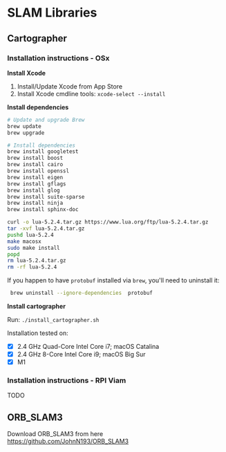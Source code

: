 # SLAM Libraries

## Cartographer

### Installation instructions - OSx

**Install Xcode**
1. Install/Update Xcode from App Store
1. Install Xcode cmdline tools: `xcode-select --install`

**Install dependencies**
```bash
# Update and upgrade Brew
brew update
brew upgrade
```

```bash
# Install dependencies
brew install googletest
brew install boost
brew install cairo
brew install openssl
brew install eigen
brew install gflags
brew install glog
brew install suite-sparse
brew install ninja
brew install sphinx-doc
```
 
```bash
curl -o lua-5.2.4.tar.gz https://www.lua.org/ftp/lua-5.2.4.tar.gz
tar -xvf lua-5.2.4.tar.gz
pushd lua-5.2.4
make macosx
sudo make install
popd
rm lua-5.2.4.tar.gz
rm -rf lua-5.2.4
```

If you happen to have `protobuf` installed via `brew`, you'll need to uninstall it:
```bash
 brew uninstall --ignore-dependencies  protobuf
```

**Install cartographer**

Run: `./install_cartographer.sh`

Installation tested on:
- [x] 2.4 GHz Quad-Core Intel Core i7; macOS Catalina
- [x] 2.4 GHz 8-Core Intel Core i9; macOS Big Sur
- [x] M1

### Installation instructions - RPI Viam
TODO

## ORB_SLAM3
Download ORB_SLAM3 from here https://github.com/JohnN193/ORB_SLAM3
